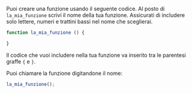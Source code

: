 Puoi creare una funzione usando il seguente codice. Al posto di `la_mia_funzione` scrivi il nome della tua funzione. Assicurati di includere solo lettere, numeri e trattini bassi nel nome che sceglierai.

```javascript
function la_mia_funzione () {

}
```

Il codice che vuoi includere nella tua funzione va inserito tra le parentesi graffe `{` e `}`.

Puoi chiamare la funzione digitandone il nome:

```javascript
la_mia_funzione();
```